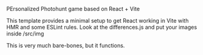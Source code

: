 PErsonalized Photohunt game based on React + Vite

This template provides a minimal setup to get React working in Vite with HMR and some ESLint rules.  Look at the differences.js and put your images inside /src/img

This is very much bare-bones, but it functions.
